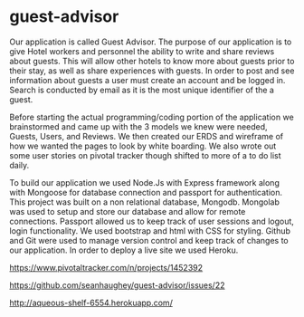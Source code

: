 # guest-advisor

Our application is called Guest Advisor. The purpose of our application is to give Hotel workers and personnel the ability to write and share reviews about guests. This will allow other hotels to know more about guests prior to their stay, as well as share experiences with guests. In order to post and see information about guests a user must create an account and be logged in. Search is conducted by email as it is the most unique identifier of the a guest. 

Before starting the actual programming/coding portion of the application we brainstormed and came up with the 3 models we knew were needed, Guests, Users, and Reviews. We then created our ERDS and wireframe of how we wanted the pages to look by white boarding. We also wrote out some user stories on pivotal tracker though shifted to more of a to do list daily.


To build our application we used Node.Js with Express framework along with Mongoose for database connection and passport for authentication. This project was built on a non relational database, Mongodb. Mongolab was used to setup and store our database and allow for remote connections. Passport allowed us to keep track of user sessions and logout, login functionality. We used bootstrap and html with CSS for styling. Github and Git were used to manage version control and keep track of changes to our application. In order to deploy a live site we used Heroku.


https://www.pivotaltracker.com/n/projects/1452392

https://github.com/seanhaughey/guest-advisor/issues/22

http://aqueous-shelf-6554.herokuapp.com/